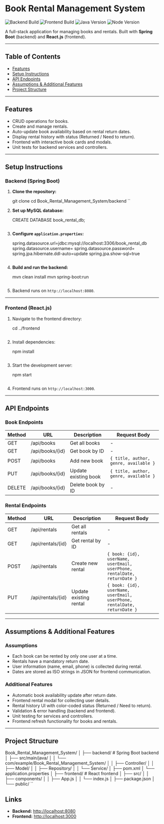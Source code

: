 
# Book Rental Management System

![Backend Build](https://img.shields.io/badge/backend-SpringBoot-blue)
![Frontend Build](https://img.shields.io/badge/frontend-React-green)
![Java Version](https://img.shields.io/badge/java-17-orange)
![Node Version](https://img.shields.io/badge/node-18-brightgreen)

A full-stack application for managing books and rentals. Built with **Spring Boot** (backend) and **React.js** (frontend).

---

## Table of Contents

- [Features](#features)
- [Setup Instructions](#setup-instructions)
- [API Endpoints](#api-endpoints)
- [Assumptions & Additional Features](#assumptions--additional-features)
- [Project Structure](#project-structure)

---

## Features

- CRUD operations for books.
- Create and manage rentals.
- Auto-update book availability based on rental return dates.
- Display rental history with status (Returned / Need to return).
- Frontend with interactive book cards and modals.
- Unit tests for backend services and controllers.

---

## Setup Instructions

### Backend (Spring Boot)

1. **Clone the repository:**
   
   git clone <repo-url>
   cd Book_Rental_Management_System/backend
``

2. **Set up MySQL database:**

   
   CREATE DATABASE book_rental_db;
   ```

3. **Configure `application.properties`:**

   
   spring.datasource.url=jdbc:mysql://localhost:3306/book_rental_db
   spring.datasource.username=<your-username>
   spring.datasource.password=<your-password>
   spring.jpa.hibernate.ddl-auto=update
   spring.jpa.show-sql=true
   ```

4. **Build and run the backend:**

   
   mvn clean install
   mvn spring-boot:run
   ```

5. Backend runs on `http://localhost:8080`.

---

### Frontend (React.js)

1. Navigate to the frontend directory:

   
   cd ../frontend
   ```

2. Install dependencies:

  
   npm install
   ```

3. Start the development server:

   
   npm start
   ```

4. Frontend runs on `http://localhost:3000`.

---

## API Endpoints

### Book Endpoints

| Method | URL             | Description          | Request Body                          |
| ------ | --------------- | -------------------- | ------------------------------------- |
| GET    | /api/books      | Get all books        | -                                     |
| GET    | /api/books/{id} | Get book by ID       | -                                     |
| POST   | /api/books      | Add new book         | `{ title, author, genre, available }` |
| PUT    | /api/books/{id} | Update existing book | `{ title, author, genre, available }` |
| DELETE | /api/books/{id} | Delete book by ID    | -                                     |

### Rental Endpoints

| Method | URL               | Description            | Request Body                                                             |
| ------ | ----------------- | ---------------------- | ------------------------------------------------------------------------ |
| GET    | /api/rentals      | Get all rentals        | -                                                                        |
| GET    | /api/rentals/{id} | Get rental by ID       | -                                                                        |
| POST   | /api/rentals      | Create new rental      | `{ book: {id}, userName, userEmail, userPhone, rentalDate, returnDate }` |
| PUT    | /api/rentals/{id} | Update existing rental | `{ book: {id}, userName, userEmail, userPhone, rentalDate, returnDate }` |

---

## Assumptions & Additional Features

### Assumptions

* Each book can be rented by only one user at a time.
* Rentals have a mandatory return date.
* User information (name, email, phone) is collected during rental.
* Dates are stored as ISO strings in JSON for frontend communication.

### Additional Features

* Automatic book availability update after return date.
* Frontend rental modal for collecting user details.
* Rental history UI with color-coded status (Returned / Need to return).
* Validation & error handling (backend and frontend).
* Unit testing for services and controllers.
* Frontend refresh functionality for books and rentals.

---

## Project Structure


Book_Rental_Management_System/
│
├── backend/                # Spring Boot backend
│   ├── src/main/java/
│   │   └── com/example/Book_Rental_Management_System/
│   │       ├── Controller/
│   │       ├── Model/
│   │       ├── Repository/
│   │       └── Service/
│   ├── pom.xml
│   └── application.properties
│
├── frontend/               # React frontend
│   ├── src/
│   │   ├── components/
│   │   ├── App.js
│   │   └── index.js
│   ├── package.json
│   └── public/
``

## Links

* **Backend:** [http://localhost:8080](http://localhost:8080)
* **Frontend:** [http://localhost:3000](http://localhost:3000)


 
